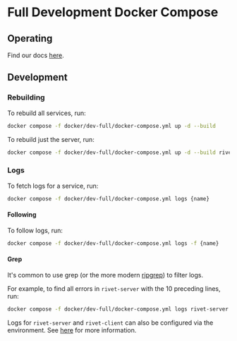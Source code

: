 # Full Development Docker Compose

## Operating

Find our docs [here](https://rivet.gg/docs/self-hosting/docker-compose).

## Development

### Rebuilding

To rebuild all services, run:

```bash
docker compose -f docker/dev-full/docker-compose.yml up -d --build
```

To rebuild just the server, run:

```bash
docker compose -f docker/dev-full/docker-compose.yml up -d --build rivet-server
```

### Logs

To fetch logs for a service, run:

```bash
docker compose -f docker/dev-full/docker-compose.yml logs {name}
```

#### Following

To follow logs, run:

```bash
docker compose -f docker/dev-full/docker-compose.yml logs -f {name}
```

#### Grep

It's common to use grep (or the more modern
[ripgrep](https://www.google.com/search?q=ripgrep&oq=ripgrep&sourceid=chrome&ie=UTF-8)) to filter logs.

For example, to find all errors in `rivet-server` with the 10 preceding lines, run:

```bash
docker compose -f docker/dev-full/docker-compose.yml logs rivet-server | grep -B 10 level=error
```

Logs for `rivet-server` and `rivet-client` can also be configured via the environment. See [here](/docs/self-hosting/client-config) for
more information.

